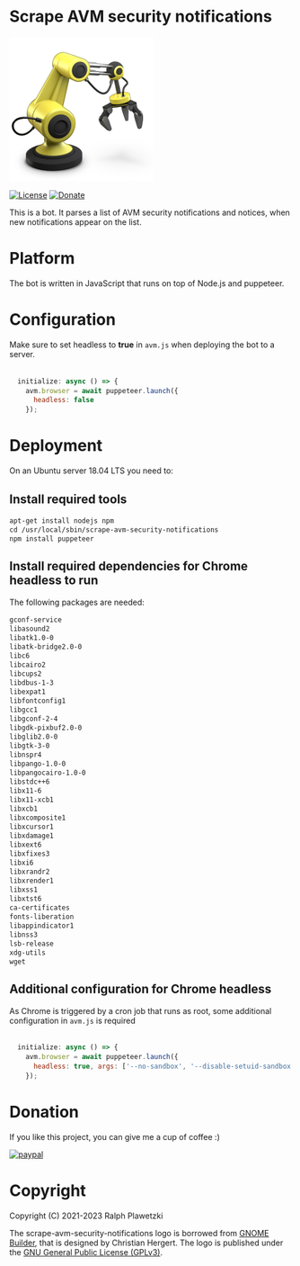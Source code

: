 # Scrape AVM security notifications
![AVM Bot](avm_bot.png)

[![License](https://img.shields.io/github/license/purejava/scrape-avm-security-notifications.svg)](https://github.com/purejava/scrape-avm-security-notifications/blob/master/LICENSE)
[![Donate](https://img.shields.io/badge/Donate-PayPal-green.svg)](https://www.paypal.com/donate?hosted_button_id=XVX9ZM7WE4ANL)

This is a bot. It parses a list of AVM security notifications and notices, when new notifications appear on the list.

# Platform
The bot is written in JavaScript that runs on top of Node.js and puppeteer.

# Configuration
Make sure to set headless to **true** in `avm.js` when deploying the bot to a server.
```JavaScript

  initialize: async () => {
    avm.browser = await puppeteer.launch({
      headless: false
    });
```

# Deployment
On an Ubuntu server 18.04 LTS you need to:
## Install required tools
```
apt-get install nodejs npm
cd /usr/local/sbin/scrape-avm-security-notifications
npm install puppeteer
```
## Install required dependencies for Chrome headless to run
The following packages are needed:
```
gconf-service
libasound2
libatk1.0-0
libatk-bridge2.0-0
libc6
libcairo2
libcups2
libdbus-1-3
libexpat1
libfontconfig1
libgcc1
libgconf-2-4
libgdk-pixbuf2.0-0
libglib2.0-0
libgtk-3-0
libnspr4
libpango-1.0-0
libpangocairo-1.0-0
libstdc++6
libx11-6
libx11-xcb1
libxcb1
libxcomposite1
libxcursor1
libxdamage1
libxext6
libxfixes3
libxi6
libxrandr2
libxrender1
libxss1
libxtst6
ca-certificates
fonts-liberation
libappindicator1
libnss3
lsb-release
xdg-utils
wget
```
## Additional configuration for Chrome headless
As Chrome is triggered by a cron job that runs as root, some additional configuration in `avm.js` is required
```JavaScript

  initialize: async () => {
    avm.browser = await puppeteer.launch({
      headless: true, args: ['--no-sandbox', '--disable-setuid-sandbox']
    });
```

# Donation
If you like this project, you can give me a cup of coffee :)

[![paypal](https://www.paypalobjects.com/en_US/i/btn/btn_donateCC_LG.gif)](https://www.paypal.com/donate?hosted_button_id=XVX9ZM7WE4ANL)

# Copyright
Copyright (C) 2021-2023 Ralph Plawetzki

The scrape-avm-security-notifications logo is borrowed from [GNOME Builder](https://wiki.gnome.org/Apps/Builder), that is designed by Christian Hergert. The logo is published under the [GNU General Public License (GPLv3)](https://www.gnu.org/licenses/gpl-3.0.html).
